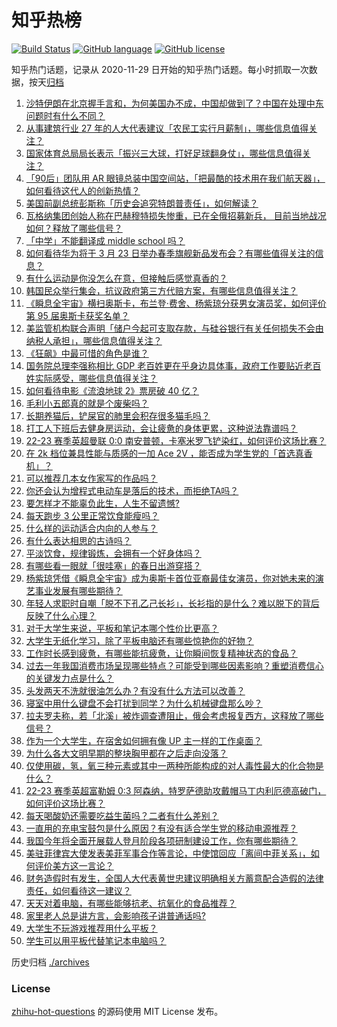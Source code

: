 # 知乎热榜
[![Build Status](https://github.com/ToWeLong/zhihu-hot-questions/workflows/CI/badge.svg)](https://github.com/ToWeLong/zhihu-hot-questions/actions)
[![GitHub language](https://img.shields.io/badge/language-golang-orange.svg)](https://golang.org/)
[![GitHub license](https://img.shields.io/github/license/ToWeLong/zhihu-hot-questions)](https://github.com/ToWeLong/zhihu-hot-questions/blob/main/LICENSE)

知乎热门话题，记录从 2020-11-29 日开始的知乎热门话题。每小时抓取一次数据，按天[归档](./archives)

<!-- BEGIN -->

1. [沙特伊朗在北京握手言和，为何美国办不成，中国却做到了？中国在处理中东问题时有什么不同？](https://www.zhihu.com/question/589062646)
1. [从事建筑行业 27 年的人大代表建议「农民工实行月薪制」，哪些信息值得关注？](https://www.zhihu.com/question/589149865)
1. [国家体育总局局长表示「振兴三大球，打好足球翻身仗」，哪些信息值得关注？](https://www.zhihu.com/question/589108616)
1. [「90后」团队用 AR 眼镜总装中国空间站，「把最酷的技术用在我们航天器」，如何看待这代人的创新热情？](https://www.zhihu.com/question/587342997)
1. [美国前副总统彭斯称「历史会追究特朗普责任」，如何解读？](https://www.zhihu.com/question/589146996)
1. [瓦格纳集团创始人称在巴赫穆特损失惨重，已在全俄招募新兵， 目前当地战况如何？释放了哪些信号？](https://www.zhihu.com/question/589190140)
1. [「中学」不能翻译成 middle school 吗？](https://www.zhihu.com/question/588418417)
1. [如何看待华为将于 3 月 23 日举办春季旗舰新品发布会？有哪些值得关注的信息？](https://www.zhihu.com/question/589251850)
1. [有什么运动是你没怎么在意，但接触后感觉真香的？](https://www.zhihu.com/question/588119316)
1. [韩国民众举行集会，抗议政府第三方代赔方案，有哪些信息值得关注？](https://www.zhihu.com/question/589073285)
1. [《瞬息全宇宙》横扫奥斯卡，布兰登·费舍、杨紫琼分获男女演员奖，如何评价第 95 届奥斯卡获奖名单？](https://www.zhihu.com/question/589249441)
1. [美监管机构联合声明「储户今起可支取存款，与硅谷银行有关任何损失不会由纳税人承担」，哪些信息值得关注？](https://www.zhihu.com/question/589247008)
1. [《狂飙》中最可惜的角色是谁？](https://www.zhihu.com/question/581413447)
1. [国务院总理李强称相比 GDP 老百姓更在乎身边具体事，政府工作要贴近老百姓实际感受，哪些信息值得关注？](https://www.zhihu.com/question/589264049)
1. [如何看待电影《流浪地球 2》票房破 40 亿？](https://www.zhihu.com/question/589199077)
1. [毛利小五郎真的就是个废柴吗？](https://www.zhihu.com/question/42032895)
1. [长期养猫后，铲屎官的肺里会积存很多猫毛吗？](https://www.zhihu.com/question/587794842)
1. [打工人下班后去健身房运动，会让疲惫的身体更累，这种说法靠谱吗？](https://www.zhihu.com/question/586228697)
1. [22-23 赛季英超曼联 0:0 南安普顿，卡塞米罗飞铲染红，如何评价这场比赛？](https://www.zhihu.com/question/589185528)
1. [在 2k 档位兼具性能与质感的一加 Ace 2V ，能否成为学生党的「首选真香机」？](https://www.zhihu.com/question/589255287)
1. [可以推荐几本女作家写的作品吗？](https://www.zhihu.com/question/377710943)
1. [你还会认为增程式电动车是落后的技术，而拒绝TA吗？](https://www.zhihu.com/question/587867705)
1. [要怎样才不能辜负此生，人生不留遗憾?](https://www.zhihu.com/question/338326114)
1. [每天跑步 3 公里正常饮食能瘦吗？](https://www.zhihu.com/question/588467459)
1. [什么样的运动适合内向的人参与？](https://www.zhihu.com/question/587744053)
1. [有什么表达相思的古诗吗？](https://www.zhihu.com/question/588934298)
1. [平淡饮食，规律锻炼，会拥有一个好身体吗？](https://www.zhihu.com/question/587925815)
1. [有哪些看一眼就「很哇塞」的春日出游穿搭？](https://www.zhihu.com/question/585848692)
1. [杨紫琼凭借《瞬息全宇宙》成为奥斯卡首位亚裔最佳女演员，你对她未来的演艺事业发展有哪些期待？](https://www.zhihu.com/question/589268782)
1. [年轻人求职时自嘲「脱不下孔乙己长衫」，长衫指的是什么？难以脱下的背后反映了什么心理？](https://www.zhihu.com/question/589085332)
1. [对于大学生来说，平板和笔记本哪个性价比更高？](https://www.zhihu.com/question/587440569)
1. [大学生无纸化学习，除了平板电脑还有哪些惊艳你的好物？](https://www.zhihu.com/question/587132189)
1. [工作时长感到疲惫，有哪些能抗疲惫，让你瞬间恢复精神状态的食品？](https://www.zhihu.com/question/585692128)
1. [过去一年我国消费市场呈现哪些特点？可能受到哪些因素影响？重塑消费信心的关键发力点是什么？](https://www.zhihu.com/question/587919849)
1. [头发两天不洗就很油怎么办？有没有什么方法可以改善？](https://www.zhihu.com/question/583979935)
1. [寝室中用什么键盘不会打扰到同学？为什么机械键盘那么吵？](https://www.zhihu.com/question/587133883)
1. [拉夫罗夫称，若「北溪」被炸调查遭阻止，俄会考虑报复西方，这释放了哪些信号？](https://www.zhihu.com/question/589082676)
1. [作为一个大学生，在宿舍如何拥有像 UP 主一样的工作桌面？](https://www.zhihu.com/question/587135847)
1. [为什么各大文明早期的整块胸甲都在之后走向没落？](https://www.zhihu.com/question/588254276)
1. [仅使用碳，氢，氧三种元素或其中一两种所能构成的对人毒性最大的化合物是什么？](https://www.zhihu.com/question/588928604)
1. [22-23 赛季英超富勒姆 0:3 阿森纳，特罗萨德助攻戴帽马丁内利厄德高破门，如何评价这场比赛？](https://www.zhihu.com/question/589185511)
1. [每天喝酸奶还需要吃益生菌吗？二者有什么差别？](https://www.zhihu.com/question/585692333)
1. [一直用的充电宝鼓包是什么原因？有没有适合学生党的移动电源推荐？](https://www.zhihu.com/question/587135230)
1. [我国今年将全面开展载人登月阶段各项研制建设工作，你有哪些期待？](https://www.zhihu.com/question/589167392)
1. [美驻菲律宾大使发表美菲军事合作等言论，中使馆回应「离间中菲关系」，如何评价美方这一言论？](https://www.zhihu.com/question/589105182)
1. [财务造假时有发生，全国人大代表黄世忠建议明确相关方蓄意配合造假的法律责任，如何看待这一建议？](https://www.zhihu.com/question/588734866)
1. [天天对着电脑，有哪些能够抗老、抗氧化的食品推荐？](https://www.zhihu.com/question/585692133)
1. [家里老人总是讲方言，会影响孩子讲普通话吗?](https://www.zhihu.com/question/586129828)
1. [大学生不玩游戏推荐用什么平板？](https://www.zhihu.com/question/586920952)
1. [学生可以用平板代替笔记本电脑吗？](https://www.zhihu.com/question/587007671)

<!-- END -->

历史归档 [./archives](./archives)


### License
[zhihu-hot-questions](https://github.com/towelong/zhihu-hot-questions) 的源码使用 MIT License 发布。